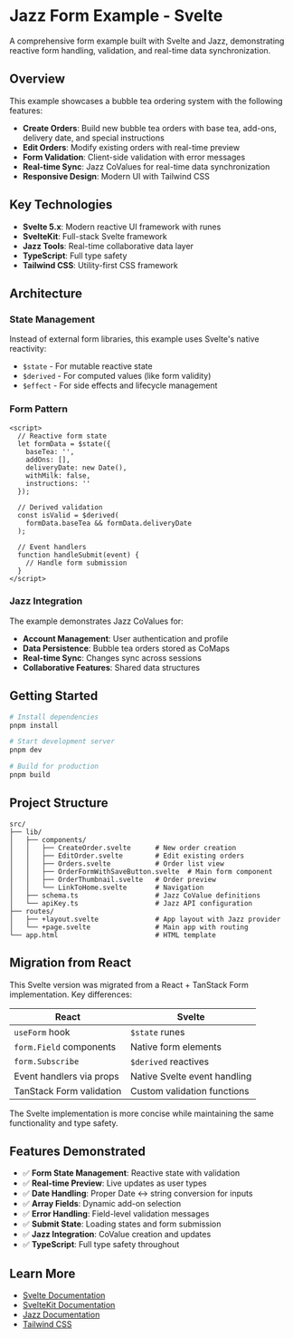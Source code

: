 # Jazz Form Example - Svelte

A comprehensive form example built with Svelte and Jazz, demonstrating reactive form handling, validation, and real-time data synchronization.

## Overview

This example showcases a bubble tea ordering system with the following features:

- **Create Orders**: Build new bubble tea orders with base tea, add-ons, delivery date, and special instructions
- **Edit Orders**: Modify existing orders with real-time preview
- **Form Validation**: Client-side validation with error messages
- **Real-time Sync**: Jazz CoValues for real-time data synchronization
- **Responsive Design**: Modern UI with Tailwind CSS

## Key Technologies

- **Svelte 5.x**: Modern reactive UI framework with runes
- **SvelteKit**: Full-stack Svelte framework
- **Jazz Tools**: Real-time collaborative data layer
- **TypeScript**: Full type safety
- **Tailwind CSS**: Utility-first CSS framework

## Architecture

### State Management
Instead of external form libraries, this example uses Svelte's native reactivity:

- `$state` - For mutable reactive state
- `$derived` - For computed values (like form validity)
- `$effect` - For side effects and lifecycle management

### Form Pattern
```svelte
<script>
  // Reactive form state
  let formData = $state({
    baseTea: '',
    addOns: [],
    deliveryDate: new Date(),
    withMilk: false,
    instructions: ''
  });

  // Derived validation
  const isValid = $derived(
    formData.baseTea && formData.deliveryDate
  );

  // Event handlers
  function handleSubmit(event) {
    // Handle form submission
  }
</script>
```

### Jazz Integration
The example demonstrates Jazz CoValues for:
- **Account Management**: User authentication and profile
- **Data Persistence**: Bubble tea orders stored as CoMaps
- **Real-time Sync**: Changes sync across sessions
- **Collaborative Features**: Shared data structures

## Getting Started

```bash
# Install dependencies
pnpm install

# Start development server
pnpm dev

# Build for production
pnpm build
```

## Project Structure

```
src/
├── lib/
│   ├── components/
│   │   ├── CreateOrder.svelte      # New order creation
│   │   ├── EditOrder.svelte        # Edit existing orders
│   │   ├── Orders.svelte           # Order list view
│   │   ├── OrderFormWithSaveButton.svelte  # Main form component
│   │   ├── OrderThumbnail.svelte   # Order preview
│   │   └── LinkToHome.svelte       # Navigation
│   ├── schema.ts                   # Jazz CoValue definitions
│   └── apiKey.ts                   # Jazz API configuration
├── routes/
│   ├── +layout.svelte              # App layout with Jazz provider
│   └── +page.svelte                # Main app with routing
└── app.html                        # HTML template
```

## Migration from React

This Svelte version was migrated from a React + TanStack Form implementation. Key differences:

| React | Svelte |
|-------|--------|
| `useForm` hook | `$state` runes |
| `form.Field` components | Native form elements |
| `form.Subscribe` | `$derived` reactives |
| Event handlers via props | Native Svelte event handling |
| TanStack Form validation | Custom validation functions |

The Svelte implementation is more concise while maintaining the same functionality and type safety.

## Features Demonstrated

- ✅ **Form State Management**: Reactive state with validation
- ✅ **Real-time Preview**: Live updates as user types
- ✅ **Date Handling**: Proper Date ↔ string conversion for inputs
- ✅ **Array Fields**: Dynamic add-on selection
- ✅ **Error Handling**: Field-level validation messages
- ✅ **Submit State**: Loading states and form submission
- ✅ **Jazz Integration**: CoValue creation and updates
- ✅ **TypeScript**: Full type safety throughout

## Learn More

- [Svelte Documentation](https://svelte.dev/docs)
- [SvelteKit Documentation](https://kit.svelte.dev/docs)
- [Jazz Documentation](https://jazz.tools/docs)
- [Tailwind CSS](https://tailwindcss.com/docs) 
